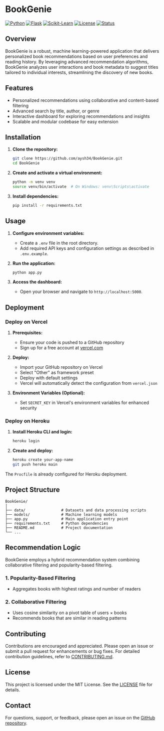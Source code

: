 # BookGenie

[![Python](https://img.shields.io/badge/Python-3.9-blue.svg)](https://www.python.org/)
[![Flask](https://img.shields.io/badge/Flask-2.3-lightgrey)](https://flask.palletsprojects.com/)
[![Scikit-Learn](https://img.shields.io/badge/Scikit--Learn-1.3-yellowgreen)](https://scikit-learn.org/)
[![License](https://img.shields.io/badge/License-MIT-informational)](LICENSE)
[![Status](https://img.shields.io/badge/Status-Active-success)]()

## Overview

BookGenie is a robust, machine learning-powered application that delivers personalized book recommendations based on user preferences and reading history. By leveraging advanced recommendation algorithms, BookGenie analyzes user interactions and book metadata to suggest titles tailored to individual interests, streamlining the discovery of new books.

## Features

- Personalized recommendations using collaborative and content-based filtering
- Advanced search by title, author, or genre
- Interactive dashboard for exploring recommendations and insights
- Scalable and modular codebase for easy extension

## Installation

1. **Clone the repository:**

   ```bash
   git clone https://github.com/aysh34/BookGenie.git
   cd BookGenie
   ```

2. **Create and activate a virtual environment:**

   ```bash
   python -m venv venv
   source venv/bin/activate  # On Windows: venv\Scripts\activate
   ```

3. **Install dependencies:**
   ```bash
   pip install -r requirements.txt
   ```

## Usage

1. **Configure environment variables:**

   - Create a `.env` file in the root directory.
   - Add required API keys and configuration settings as described in `.env.example`.

2. **Run the application:**

   ```bash
   python app.py
   ```

3. **Access the dashboard:**
   - Open your browser and navigate to `http://localhost:5000`.

## Deployment

### Deploy on Vercel

1. **Prerequisites:**

   - Ensure your code is pushed to a GitHub repository
   - Sign up for a free account at [vercel.com](https://vercel.com)

2. **Deploy:**

   - Import your GitHub repository on Vercel
   - Select "Other" as framework preset
   - Deploy with default settings
   - Vercel will automatically detect the configuration from `vercel.json`

3. **Environment Variables (Optional):**
   - Set `SECRET_KEY` in Vercel's environment variables for enhanced security

### Deploy on Heroku

1. **Install Heroku CLI and login:**

   ```bash
   heroku login
   ```

2. **Create and deploy:**
   ```bash
   heroku create your-app-name
   git push heroku main
   ```

The `Procfile` is already configured for Heroku deployment.

## Project Structure

```
BookGenie/
│
├── data/                # Datasets and data processing scripts
├── models/              # Machine learning models
├── app.py               # Main application entry point
├── requirements.txt     # Python dependencies
├── README.md            # Project documentation
└── ...
```

## Recommendation Logic

BookGenie employs a hybrid recommendation system combining collaborative filtering and popularity-based filtering.

### 1. Popularity-Based Filtering

- Aggregates books with highest ratings and number of readers

### 2. Collaborative Filtering

- Uses cosine similarity on a pivot table of users × books
- Recommends books that are similar in reading patterns

## Contributing

Contributions are encouraged and appreciated. Please open an issue or submit a pull request for enhancements or bug fixes. For detailed contribution guidelines, refer to [CONTRIBUTING.md](CONTRIBUTING.md).

## License

This project is licensed under the MIT License. See the [LICENSE](LICENSE) file for details.

## Contact

For questions, support, or feedback, please open an issue on the [GitHub repository](https://github.com/aysh34/BookGenie/issues).
